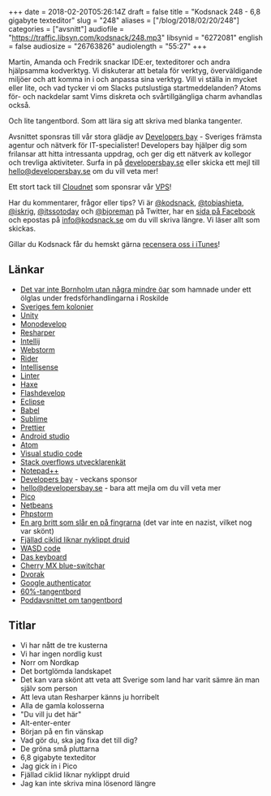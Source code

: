 +++
date = 2018-02-20T05:26:14Z
draft = false
title = "Kodsnack 248 - 6,8 gigabyte texteditor"
slug = "248"
aliases = ["/blog/2018/02/20/248"]
categories = ["avsnitt"]
audiofile = "https://traffic.libsyn.com/kodsnack/248.mp3"
libsynid = "6272081"
english = false
audiosize = "26763826"
audiolength = "55:27"
+++

Martin, Amanda och Fredrik snackar IDE:er, texteditorer och andra hjälpsamma kodverktyg. Vi diskuterar att betala för verktyg, överväldigande miljöer och att komma in i och anpassa sina verktyg. Vill vi ställa in mycket eller lite, och vad tycker vi om Slacks putslustiga startmeddelanden? Atoms för- och nackdelar samt Vims diskreta och svårtillgängliga charm avhandlas också.

Och lite tangentbord. Som att lära sig att skriva med blanka tangenter.

Avsnittet sponsras till vår stora glädje av [Developers bay](http://developersbay.se/) - Sveriges främsta agentur och nätverk för IT-specialister! Developers bay hjälper dig som frilansar att hitta intressanta uppdrag, och ger dig ett nätverk av kollegor och trevliga aktiviteter. Surfa in på [developersbay.se](http://developersbay.se/) eller skicka ett mejl till [hello@developersbay.se](mailto:hello@developersbay.se) om du vill veta mer!

Ett stort tack till [Cloudnet](http://www.cloudnet.se) som sponsrar vår [VPS](http://en.wikipedia.org/wiki/Virtual_private_server)!

Har du kommentarer, frågor eller tips? Vi är [@kodsnack](https://www.twitter.com/kodsnack), [@tobiashieta](https://www.twitter.com/tobiashieta), [@iskrig](https://www.twitter.com/iskrig), [@itssotoday](https://twitter.com/itssotoday) och [@bjoreman](https://www.twitter.com/bjoreman) på Twitter, har en [sida på Facebook](https://www.facebook.com/kodsnack) och epostas på [info@kodsnack.se](mailto:info@kodsnack.se) om du vill skriva längre. Vi läser allt som skickas.

Gillar du Kodsnack får du hemskt gärna [recensera oss i iTunes](http://itunes.apple.com/se/podcast/kodsnack/id561631498?l=en)!

## Länkar ##
* [Det var inte Bornholm utan några mindre öar](http://www.hallandsposten.se/nyheter/livet-efter-freden-i-roskilde-1.1976562) som hamnade under ett ölglas under fredsförhandlingarna i Roskilde
* [Sveriges fem kolonier](https://sv.wikipedia.org/wiki/Svenska_kolonier)
* [Unity](https://en.wikipedia.org/wiki/Unity_%28game_engine%29)
* [Monodevelop](https://en.wikipedia.org/wiki/MonoDevelop)
* [Resharper](https://www.jetbrains.com/resharper/)
* [Intellij](https://www.jetbrains.com/idea/?fromMenu)
* [Webstorm](https://www.jetbrains.com/webstorm/?fromMenu)
* [Rider](https://www.jetbrains.com/rider/?fromMenu)
* [Intellisense](https://en.wikipedia.org/wiki/Intelligent_code_completion#IntelliSense)
* [Linter](https://en.wikipedia.org/wiki/Lint_%28software%29)
* [Haxe](https://en.wikipedia.org/wiki/Haxe)
* [Flashdevelop](http://www.flashdevelop.org/)
* [Eclipse](https://en.wikipedia.org/wiki/Eclipse_%28software%29)
* [Babel](https://babeljs.io/)
* [Sublime](https://www.sublimetext.com/)
* [Prettier](https://prettier.io/)
* [Android studio](https://en.wikipedia.org/wiki/Android_Studio)
* [Atom](https://en.wikipedia.org/wiki/Atom_%28text_editor%29)
* [Visual studio code](https://en.wikipedia.org/wiki/Visual_Studio_Code)
* [Stack overflows utvecklarenkät](https://insights.stackoverflow.com/survey/)
* [Notepad++](https://en.wikipedia.org/wiki/Notepad%2B%2B)
* [Developers bay](http://developersbay.se/) - veckans sponsor
* [hello@developersbay.se](mailto:hello@developersbay.se) - bara att mejla om du vill veta mer
* [Pico](https://en.wikipedia.org/wiki/Pico_%28text_editor%29)
* [Netbeans](https://netbeans.org/)
* [Phpstorm](https://www.jetbrains.com/phpstorm/?fromMenu)
* [En arg britt som slår en på fingrarna](http://kodsnack.se/84/) (det var inte en nazist, vilket nog var skönt)
* [Fjällad ciklid liknar nyklippt druid](http://foto-sara.blogspot.se/2009/05/kvitto-budskap.html)
* [WASD code](http://www.wasdkeyboards.com/index.php/products/code-keyboard.html)
* [Das keyboard](https://www.daskeyboard.com/)
* [Cherry MX blue-switchar](http://www.keyboardco.com/blog/index.php/2012/12/an-introduction-to-cherry-mx-mechanical-switches/)
* [Dvorak](https://en.wikipedia.org/wiki/Dvorak_Simplified_Keyboard)
* [Google authenticator](https://en.wikipedia.org/wiki/Google_Authenticator)
* [60%-tangentbord](http://www.keyboardco.com/blog/index.php/2017/08/full-size-tkl-60-and-more-a-guide-to-mechanical-keyboard-sizes/)
* [Poddavsnittet om tangentbord](http://www.timeedit.com/poddavsnitt-21-allt-om-klickande-tangentbord/)

## Titlar ##
* Vi har nått de tre kusterna
* Vi har ingen nordlig kust
* Norr om Nordkap
* Det bortglömda landskapet
* Det kan vara skönt att veta att Sverige som land har varit sämre än man själv som person
* Att leva utan Resharper känns ju horribelt
* Alla de gamla kolosserna
* "Du vill ju det här"
* Alt-enter-enter
* Början på en fin vänskap
* Vad gör du, ska jag fixa det till dig?
* De gröna små pluttarna
* 6,8 gigabyte texteditor
* Jag gick in i Pico
* Fjällad ciklid liknar nyklippt druid
* Jag kan inte skriva mina lösenord längre